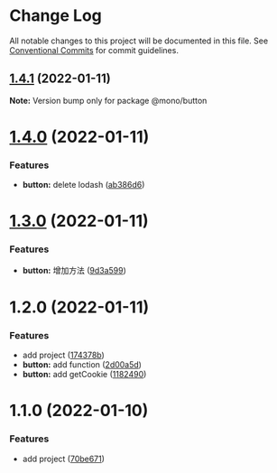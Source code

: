 # Change Log

All notable changes to this project will be documented in this file.
See [Conventional Commits](https://conventionalcommits.org) for commit guidelines.

## [1.4.1](https://github.com/frorz1/mono/compare/@mono/button@1.4.0...@mono/button@1.4.1) (2022-01-11)

**Note:** Version bump only for package @mono/button





# [1.4.0](https://github.com/frorz1/mono/compare/@mono/button@1.3.0...@mono/button@1.4.0) (2022-01-11)


### Features

* **button:** delete lodash ([ab386d6](https://github.com/frorz1/mono/commit/ab386d6874264ab3c723824133c3bef612583133))





# [1.3.0](https://github.com/frorz1/mono/compare/@mono/button@1.2.0...@mono/button@1.3.0) (2022-01-11)


### Features

* **button:** 增加方法 ([9d3a599](https://github.com/frorz1/mono/commit/9d3a599f11543c9cdd98c0fa3460e960bd8c75b0))





# 1.2.0 (2022-01-11)


### Features

* add project ([174378b](https://github.com/frorz1/mono/commit/174378be03bdfaf602b91c176c0933a2002fb9ae))
* **button:** add function ([2d00a5d](https://github.com/frorz1/mono/commit/2d00a5d151d098d84741239da8e492a96d622f0c))
* **button:** add getCookie ([1182490](https://github.com/frorz1/mono/commit/1182490e13ffaeb41b4b3893283cfd06239fbb9c))





# 1.1.0 (2022-01-10)


### Features

* add project ([70be671](https://github.com/frorz1/mono/commit/70be671c4f1ffb127fef149732e69413e56f6a93))
